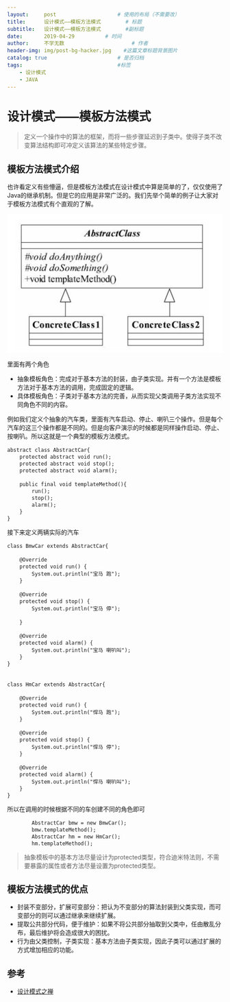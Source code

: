 ```yaml
---
layout:     post                    # 使用的布局（不需要改）
title:      设计模式——模板方法模式        # 标题
subtitle:   设计模式——模板方法模式        #副标题
date:       2019-04-29          # 时间
author:     不学无数                      # 作者
header-img: img/post-bg-hacker.jpg    #这篇文章标题背景图片
catalog: true                       # 是否归档
tags:                               #标签
    - 设计模式
    - JAVA
---
```


# 设计模式——模板方法模式

> 定义一个操作中的算法的框架，而将一些步骤延迟到子类中。使得子类不改变算法结构即可冲定义该算法的某些特定步骤。

## 模板方法模式介绍

也许看定义有些懵逼，但是模板方法模式在设计模式中算是简单的了，仅仅使用了Java的继承机制。但是它的应用是非常广泛的。我们先举个简单的例子让大家对于模板方法模式有个直观的了解。

![模板方法模式](/img/pageImg/设计模式——模板方法模式0.jpg)

里面有两个角色

* 抽象模板角色：完成对于基本方法的封装，由子类实现。并有一个方法是模板方法对于基本方法的调用，完成固定的逻辑。
* 具体模板角色：子类对于基本方法的完善，从而实现父类调用子类方法实现不同角色不同的内容。

例如我们定义个抽象的汽车类，里面有汽车启动、停止、喇叭三个操作。但是每个汽车的这三个操作都是不同的。但是向客户演示的时候都是同样操作启动、停止、按喇叭。所以这就是一个典型的模板方法模式。

```
abstract class AbstractCar{
    protected abstract void run();
    protected abstract void stop();
    protected abstract void alarm();

    public final void templateMethod(){
        run();
        stop();
        alarm();
    }
}

```

接下来定义两辆实际的汽车

```
class BmwCar extends AbstractCar{

    @Override
    protected void run() {
        System.out.println("宝马 跑");
    }

    @Override
    protected void stop() {
        System.out.println("宝马 停");

    }

    @Override
    protected void alarm() {
        System.out.println("宝马 喇叭叫");
    }
}


class HmCar extends AbstractCar{

    @Override
    protected void run() {
        System.out.println("悍马 跑");
    }

    @Override
    protected void stop() {
        System.out.println("悍马 停");
    }

    @Override
    protected void alarm() {
        System.out.println("悍马 喇叭叫");
    }
}

```

所以在调用的时候根据不同的车创建不同的角色即可

```
        AbstractCar bmw = new BmwCar();
        bmw.templateMethod();
        AbstractCar hm = new HmCar();
        hm.templateMethod();

```

> 抽象模板中的基本方法尽量设计为protected类型，符合迪米特法则，不需要暴露的属性或者方法尽量设置为protected类型。

## 模板方法模式的优点

* 封装不变部分，扩展可变部分：把认为不变部分的算法封装到父类实现，而可变部分的则可以通过继承来继续扩展。
* 提取公共部分代码，便于维护：如果不将公共部分抽取到父类中，任由散乱分布，最后维护将会造成很大的困扰。
* 行为由父类控制，子类实现：基本方法由子类实现，因此子类可以通过扩展的方式增加相应的功能。

## 参考

* [设计模式之禅](设计模式之禅)
